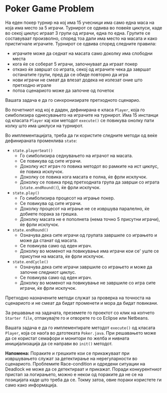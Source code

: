 Poker Game Problem
===========================
На еден покер турнир на кој има 15 учесници има само една маса на која има место за 5 играчи. Турнирот се одвива во 
повеќе циклуси, каде во секој циклус играат 3 групи од играчи, една по една. Групите се составуваат произволно, 
според тоа дали има место на масата и како пристигнале играчите.
Турнирот се одвива според следните правила: 

 - играчите може да седнат на масата само доколку има слободни места
 - кога ќе се соберат 5 играчи, започнуваат да играат покер
 - откако ќе завршат со играта, секој од играчите чека да завршат останатите групи, пред да се обиде повторно да игра 
 - нови играчи не смеат да влезат додека не излезат оние што претходно играле
 - потоа сценариото може да започне од почеток

Вашата задача е да го синхронизирате претходното сценарио.

Во почетниот код кој е даден, дефинирана е класа `Player`, која го симболизира однесувањето на играчите на турнирот. 
Има 15 инстанци од класата `Player` кај кои методот `execute()` се повикува онолку пати колку што има циклуси на турнирот. 

Во имплементацијата, треба да ги користите следните методи од веќе дефинираната променлива `state`:

 - `state.playerSeat()`
    - Го симболизира седнувањето на играчот на масата.
    - Се повикува од сите играчи.
    - Доколку ист играч го повика методот во рамките на ист циклус, ќе повика исклучок.
    - Доколку се повика кога масата е полна, ќе фрли исклучок.
    - Доколку се повика пред претходната група да заврши со играта (`state.endRound()`), ќе фрли исклучок.
 - `state.play()`
    - Го симболизира процесот на играње покер.
    - Се повикува од сите играчи. 
    - Доколку процесот на играње не се извршува паралелно, ќе добиете порака за грешка.
    - Доколку масата не е пополнета (нема точно 5 присутни играчи), ќе фрли исклучок.   
 - `state.endRound()`
    - Означува дека сите играчи од групата завршиле со играњето и може да станат од масата.
    - Се повикува само од еден играч.
    - Доколку во моменот на повикување има играчи кои се' уште се присутни на масата, ќе фрли исклучок.
 - `state.endCycle()`
    - Означува дека сите играчи завршиле со играњето и може да започне следниот циклус.
    - Се повикува само од еден играч.
    - Доколку во моменот на повикување не завршиле со игра сите играчи, ќе фрли исклучок.

Претходно назначените методи служат за проверка на точноста на сценариото и не смеат да бидат променети и мора да бидат повикани.

За решавање на задачата, преземете го проектот со клик на копчето `Starter file`, отпакувајте го и отворете го со Eclipse или Netbeans.

Вашата задача е да го имплементирате методот `execute()` од класата `Player`, која се наоѓа во датотеката `Poker.java`. 
При решавањето може да се користат семафори и монитори по желба и нивната иницијализација да се направи во `init()` методот.

**Напомена:** Пораките и грешките кои се прикажуваат при извршувањето служат за детектирање на нерегуларности во сценариото. 
Проблемите Race-condition и одредени ситуации на Deadlock не може да се детектираат и прикажат. 
Поради конкурентниот пристап за логирањето, можно е некои од пораките да не се на позицијата каде што треба да се. 
Токму затоа, овие пораки користете ги само како информација. 
